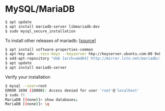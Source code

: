 # MySQL/MariaDB

```bash
$ apt update
$ apt install mariadb-server libmariadb-dev
$ sudo mysql_secure_installation
```

To install other releases of mariadb: [[source](https://www.linuxbabe.com/mariadb/install-mariadb-ubuntu-18-04-18-10)]

```bash
$ apt install software-properties-common
$ apt-key adv --recv-keys --keyserver hkp://keyserver.ubuntu.com:80 0xF1656F24C74CD1D8
$ add-apt-repository "deb [arch=amd64] http://mirror.lstn.net/mariadb/repo/10.4/ubuntu $VERSION_CODENAME main"
$ apt update
$ apt install mariadb-server
```

Verify your installation

```bash
$ mysql --user=root
ERROR 1698 (28000): Access denied for user 'root'@'localhost'
$ sudo !!
MariaDB [(none)]> show databases;
MariaDB [(none)]> \q
```
